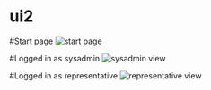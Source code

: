 # ui2

#Start page
![start page](https://github.com/2dv612-team-1/ui2/blob/master/Start%20page.png "Login/Register")


#Logged in as sysadmin
![sysadmin view](https://github.com/2dv612-team-1/ui2/blob/master/Sysadmin%20view.png "sysadmin")


#Logged in as representative
![representative view](https://github.com/2dv612-team-1/ui2/blob/master/Representative%20view.png)

